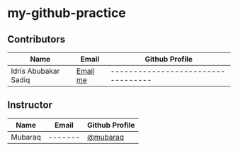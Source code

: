 # my-github-practice

## Contributors

|Name                 | Email                                         | Github Profile                   |
|---------------------|-----------------------------------------------|----------------------------------|
|Idris Abubakar Sadiq |[Email me](mailto:Sadiq67190@gmail.com )       |----------------------------------|

## Instructor
|Name    | Email | Github Profile                   |
|--------|-------|----------------------------------|
|Mubaraq |-------|[@mubaraq](https://github.com/mubarraqqq) |    

